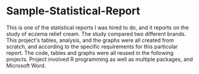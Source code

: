 # Sample-Statistical-Report
This is one of the statistical reports I was hired to do, and it reports on the study of eczema relief cream. The study compared two different brands. This project's tables, analysis, and the graphs were all created from scratch, and according to the specific requirements for this particular report. The code, tables and graphs were all reused in the following projects. Project involved R programming as well as multiple packages, and Microsoft Word. 
